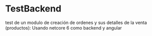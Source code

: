 # TestBackend
test de un modulo de creación de ordenes y sus detalles de la venta (productos): Usando netcore 6 como backend y angular
